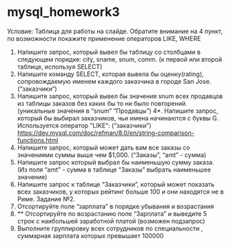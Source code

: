 # mysql_homework3

Условие:
Таблица для работы на слайде.
Обратите внимание на 4 пункт, по возможности покажите применение операторов LIKE, WHERE
1. Напишите запрос, который вывел бы таблицу со столбцами в следующем порядке: city, sname, snum, comm. (к первой или второй таблице, используя SELECT)
2. Напишите команду SELECT, которая вывела бы оценку(rating), сопровождаемую именем каждого заказчика в городе San Jose. (“заказчики”)
3. Напишите запрос, который вывел бы значения snum всех продавцов из таблицы заказов без каких бы то ни было повторений. (уникальные значения в “snum“ “Продавцы”)
4*. Напишите запрос, который бы выбирал заказчиков, чьи имена начинаются с буквы G. Используется оператор "LIKE": (“заказчики”) https://dev.mysql.com/doc/refman/8.0/en/string-comparison-functions.html
5. Напишите запрос, который может дать вам все заказы со значениями суммы выше чем $1,000. (“Заказы”, “amt” - сумма)
6. Напишите запрос который выбрал бы наименьшую сумму заказа.
(Из поля “amt” - сумма в таблице “Заказы” выбрать наименьшее значение)
7. Напишите запрос к таблице “Заказчики”, который может показать всех заказчиков, у которых рейтинг больше 100 и они находятся не в Риме.
Задание №2.
8. Отсортируйте поле “зарплата” в порядке убывания и возрастания
9. ** Отсортируйте по возрастанию поле “Зарплата” и выведите 5 строк с наибольшей заработной платой (возможен подзапрос)
10. Выполните группировку всех сотрудников по специальности , суммарная зарплата которых превышает 100000
